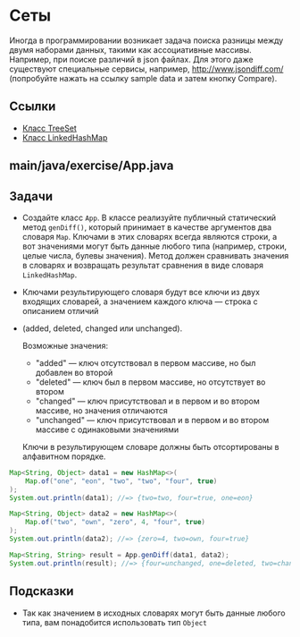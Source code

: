 # Сеты

Иногда в программировании возникает задача поиска разницы между двумя наборами данных, такими как ассоциативные массивы. Например, при поиске различий в json файлах. Для этого даже существуют специальные сервисы, например, http://www.jsondiff.com/ (попробуйте нажать на ссылку sample data и затем кнопку Compare).

## Ссылки

* [Класс TreeSet](https://docs.oracle.com/en/java/javase/11/docs/api/java.base/java/util/TreeSet.html)
* [Класс LinkedHashMap](https://docs.oracle.com/en/java/javase/11/docs/api/java.base/java/util/LinkedHashMap.html)

## main/java/exercise/App.java

## Задачи

* Создайте класс `App`. В классе реализуйте публичный статический метод `genDiff()`, который принимает в качестве аргументов два словаря `Map`. Ключами в этих словарях всегда являются строки, а вот значениями могут быть данные любого типа (например, строки, целые числа, булевы значения).
Метод должен сравнивать значения в словарях и возвращать результат сравнения в виде словаря `LinkedHashMap`. 
* Ключами результирующего словаря будут все ключи из двух входящих словарей, а значением каждого ключа — строка с описанием отличий 
* (added, deleted, changed или unchanged).

  Возможные значения:

  * "added" — ключ отсутствовал в первом массиве, но был добавлен во второй
  * "deleted" — ключ был в первом массиве, но отсутствует во втором
  * "changed" — ключ присутствовал и в первом и во втором массиве, но значения отличаются
  * "unchanged" — ключ присутствовал и в первом и во втором массиве с одинаковыми значениями

  Ключи в результирующем словаре должны быть отсортированы в алфавитном порядке.

```java
Map<String, Object> data1 = new HashMap<>(
    Map.of("one", "eon", "two", "two", "four", true)
);
System.out.println(data1); //=> {two=two, four=true, one=eon}

Map<String, Object> data2 = new HashMap<>(
    Map.of("two", "own", "zero", 4, "four", true)
);
System.out.println(data2); //=> {zero=4, two=own, four=true}

Map<String, String> result = App.genDiff(data1, data2);
System.out.println(result); //=> {four=unchanged, one=deleted, two=changed, zero=added}
```

## Подсказки

* Так как значением в исходных словарях могут быть данные любого типа, вам понадобится использовать тип `Object`
